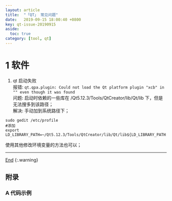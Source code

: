 ```yaml
---
layout: article
title:  "「QT」 常见问题"
date:   2019-09-15 18:00:40 +0800
key: qt-issue-20190915
aside:
  toc: true
category: [tool, qt]
---
```

<span id='head'></span>
<!--more-->   

# 1 软件
1. qt 启动失败     
报错: `qt.qpa.plugin: Could not load the Qt platform plugin "xcb" in "" even though it was found`    
问题: 启动时依赖的一些库在 /Qt5.12.3/Tools/QtCreator/lib/Qt/lib 下，但是无法搜多到该路径；   
解决: 手动加到系统路径下；     
```
sudo gedit /etc/profile
#添加
export LD_LIBRARY_PATH=~/Qt5.12.3/Tools/QtCreator/lib/Qt/lib${LD_LIBRARY_PATH:+:${LD_LIBRARY_PATH}}
```
使用其他修改环境变量的方法也可以；     


-------------------  
[End](#head)
{:.warning}  

## 附录
### A 代码示例
